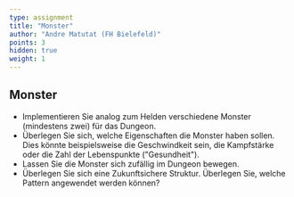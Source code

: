 ```yaml
---
type: assignment
title: "Monster"
author: "Andre Matutat (FH Bielefeld)"
points: 3
hidden: true
weight: 1
---
```


## Monster

- Implementieren Sie analog zum Helden verschiedene Monster (mindestens zwei) für das Dungeon.
- Überlegen Sie sich, welche Eigenschaften die Monster haben sollen. Dies könnte beispielsweise die Geschwindkeit sein, die Kampfstärke oder die Zahl der Lebenspunkte ("Gesundheit").
- Lassen Sie die Monster sich zufällig im Dungeon bewegen.
- Überlegen Sie sich eine Zukunftsichere Struktur. Überlegen Sie, welche Pattern angewendet werden können?


